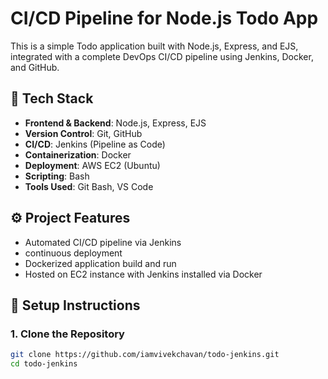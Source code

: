 # CI/CD Pipeline for Node.js Todo App

This is a simple Todo application built with Node.js, Express, and EJS, integrated with a complete DevOps CI/CD pipeline using Jenkins, Docker, and GitHub.

## 🔧 Tech Stack

- **Frontend & Backend**: Node.js, Express, EJS
- **Version Control**: Git, GitHub
- **CI/CD**: Jenkins (Pipeline as Code)
- **Containerization**: Docker
- **Deployment**: AWS EC2 (Ubuntu)
- **Scripting**: Bash
- **Tools Used**: Git Bash, VS Code

## ⚙️ Project Features

- Automated CI/CD pipeline via Jenkins
- continuous deployment
- Dockerized application build and run
- Hosted on EC2 instance with Jenkins installed via Docker

## 🚀 Setup Instructions

### 1. Clone the Repository
```bash
git clone https://github.com/iamvivekchavan/todo-jenkins.git
cd todo-jenkins


